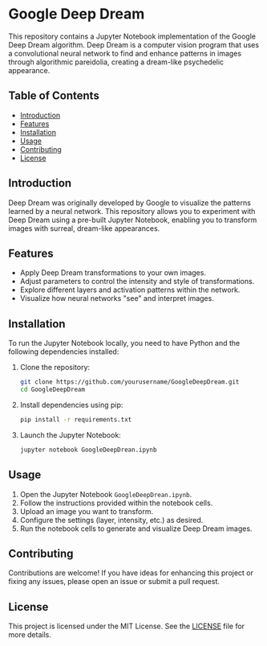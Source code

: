 
# Google Deep Dream

This repository contains a Jupyter Notebook implementation of the Google Deep Dream algorithm. Deep Dream is a computer vision program that uses a convolutional neural network to find and enhance patterns in images through algorithmic pareidolia, creating a dream-like psychedelic appearance.

## Table of Contents
- [Introduction](#introduction)
- [Features](#features)
- [Installation](#installation)
- [Usage](#usage)
- [Contributing](#contributing)
- [License](#license)

## Introduction
Deep Dream was originally developed by Google to visualize the patterns learned by a neural network. This repository allows you to experiment with Deep Dream using a pre-built Jupyter Notebook, enabling you to transform images with surreal, dream-like appearances.

## Features
- Apply Deep Dream transformations to your own images.
- Adjust parameters to control the intensity and style of transformations.
- Explore different layers and activation patterns within the network.
- Visualize how neural networks "see" and interpret images.

## Installation
To run the Jupyter Notebook locally, you need to have Python and the following dependencies installed:

1. Clone the repository:
   ```bash
   git clone https://github.com/yourusername/GoogleDeepDream.git
   cd GoogleDeepDream
   ```

2. Install dependencies using pip:
   ```bash
   pip install -r requirements.txt
   ```

3. Launch the Jupyter Notebook:
   ```bash
   jupyter notebook GoogleDeepDrean.ipynb
   ```

## Usage
1. Open the Jupyter Notebook `GoogleDeepDrean.ipynb`.
2. Follow the instructions provided within the notebook cells.
3. Upload an image you want to transform.
4. Configure the settings (layer, intensity, etc.) as desired.
5. Run the notebook cells to generate and visualize Deep Dream images.


## Contributing
Contributions are welcome! If you have ideas for enhancing this project or fixing any issues, please open an issue or submit a pull request.

## License
This project is licensed under the MIT License. See the [LICENSE](LICENSE) file for more details.

